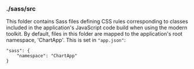 ### ./sass/src

This folder contains Sass files defining CSS rules corresponding to classes
included in the application's JavaScript code build when using the modern toolkit.
By default, files in this folder are mapped to the application's root namespace, 'ChartApp'.
This is set in `"app.json"`:

    "sass": {
        "namespace": "ChartApp"
    }